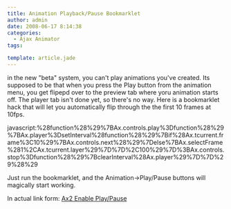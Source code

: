 ```yaml
---
title: Animation Playback/Pause Bookmarklet
author: admin
date: 2008-06-17 8:14:38
categories:
  - Ajax Animator
tags: 

template: article.jade
---
```


in the new "beta" system, you can't play animations you've created. Its supposed to be that when you press the Play button from the animation menu, you get flipepd over to the preview tab where yoru animation starts off. The player tab isn't done yet, so there's no way. Here is a bookmarklet hack that will let you automatically flip through the the first 10 frames at 10fps.

javascript:<span class="objectBox objectBox-string">%28function%28%29%7BAx.controls.play%3Dfunction%28%29%7BAx.player%3DsetInterval%28function%28%29%7Bif%28Ax.tcurrent.frame%3C10%29%7BAx.controls.next%28%29%7Delse%7BAx.selectFrame%281%2CAx.tcurrent.layer%29%7D%7D%2C100%29%7D%3BAx.controls.stop%3Dfunction%28%29%7BclearInterval%28Ax.player%29%7D%7D%29%28%29</span>

Just run the bookmarklet, and the Animation-&gt;Play/Pause buttons will magically start working.

In actual link form: [Ax2 Enable Play/Pause]( javascript:%28function%28%29%7BAx.controls.play%3Dfunction%28%29%7BAx.player%3DsetInterval%28function%28%29%7Bif%28Ax.tcurrent.frame%3C10%29%7BAx.controls.next%28%29%7Delse%7BAx.selectFrame%281%2CAx.tcurrent.layer%29%7D%7D%2C100%29%7D%3BAx.controls.stop%3Dfunction%28%29%7BclearInterval%28Ax.player%29%7D%7D%29%28%29 )
